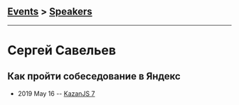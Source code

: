 ## [Events](../README.md) > [Speakers](../speakers.md)
---

# Сергей Савельев

## Как пройти собеседование в Яндекс
- 2019 May 16 -- [KazanJS 7](https://vk.com/video-161626452_456239039)    
